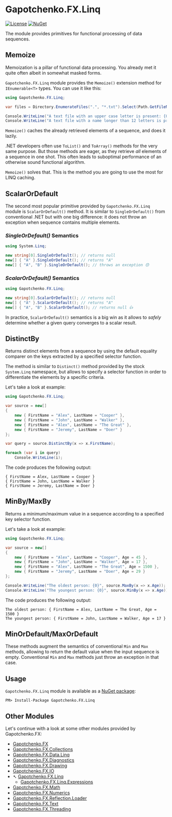 ﻿# Gapotchenko.FX.Linq

[![License](https://img.shields.io/badge/license-MIT-green.svg)](../../LICENSE)
[![NuGet](https://img.shields.io/nuget/v/Gapotchenko.FX.Linq.svg)](https://www.nuget.org/packages/Gapotchenko.FX.Linq)

The module provides primitives for functional processing of data sequences.

## Memoize

Memoization is a pillar of functional data processing.
You already met it quite often albeit in somewhat masked forms.

`Gapotchenko.FX.Linq` module provides the `Memoize()` extension method for `IEnumerable<T>` types.
You can use it like this:

``` csharp
using Gapotchenko.FX.Linq;

var files = Directory.EnumerateFiles(".", "*.txt").Select(Path.GetFileName).Memoize();

Console.WriteLine("A text file with an upper case letter is present: {0}", files.Any(x => x.Any(char.IsUpper)));
Console.WriteLine("A text file with a name longer than 12 letters is present: {0}", files.Any(x => x.Length > 12));
```

`Memoize()` caches the already retrieved elements of a sequence, and does it lazily.

.NET developers often use `ToList()` and `ToArray()` methods for the very same purpose.
But those methods are eager, as they retrieve _all_ elements of a sequence in one shot.
This often leads to suboptimal performance of an otherwise sound functional algorithm.

`Memoize()` solves that. This is the method you are going to use the most for LINQ caching.

## ScalarOrDefault

The second most popular primitive provided by `Gapotchenko.FX.Linq` module is `ScalarOrDefault()` method.
It is similar to `SingleOrDefault()` from conventional .NET but with one big difference: it does not throw an exception when sequence contains multiple elements.

### _SingleOrDefault()_ Semantics

``` csharp
using System.Linq;

new string[0].SingleOrDefault(); // returns null
new[] { "A" }.SingleOrDefault(); // returns "A"
new[] { "A", "B" }.SingleOrDefault(); // throws an exception 😞
```

### _ScalarOrDefault()_ Semantics

``` csharp
using Gapotchenko.FX.Linq;

new string[0].ScalarOrDefault(); // returns null
new[] { "A" }.ScalarOrDefault(); // returns "A"
new[] { "A", "B" }.ScalarOrDefault(); // returns null 👍
```

In practice, `ScalarOrDefault()` semantics is a big win as it allows to _safely_ determine whether a given query converges to a scalar result.

## DistinctBy

Returns distinct elements from a sequence by using the default equality comparer on the keys extracted by a specified selector function.

The method is similar to `Distinct()` method provided by the stock `System.Linq` namespace, but allows to specify a selector function in order to differentiate the elements by a specific criteria.

Let's take a look at example:

``` csharp
using Gapotchenko.FX.Linq;

var source = new[]
{
    new { FirstName = "Alex", LastName = "Cooper" },
    new { FirstName = "John", LastName = "Walker" },
    new { FirstName = "Alex", LastName = "The Great" },
    new { FirstName = "Jeremy", LastName = "Doer" }
};

var query = source.DistinctBy(x => x.FirstName);

foreach (var i in query)
    Console.WriteLine(i);
```

The code produces the following output:

```
{ FirstName = Alex, LastName = Cooper }
{ FirstName = John, LastName = Walker }
{ FirstName = Jeremy, LastName = Doer }
```

## MinBy/MaxBy

Returns a minimum/maximum value in a sequence according to a specified key selector function.

Let's take a look at example:

``` csharp
using Gapotchenko.FX.Linq;

var source = new[]
{
    new { FirstName = "Alex", LastName = "Cooper", Age = 45 },
    new { FirstName = "John", LastName = "Walker", Age = 17 },
    new { FirstName = "Alex", LastName = "The Great", Age = 1500 },
    new { FirstName = "Jeremy", LastName = "Doer", Age = 29 }
};

Console.WriteLine("The oldest person: {0}", source.MaxBy(x => x.Age));
Console.WriteLine("The youngest person: {0}", source.MinBy(x => x.Age));
```

The code produces the following output:

```
The oldest person: { FirstName = Alex, LastName = The Great, Age = 1500 }
The youngest person: { FirstName = John, LastName = Walker, Age = 17 }
```

## MinOrDefault/MaxOrDefault

These methods augment the semantics of conventional `Min` and `Max` methods, allowing to return the default value when the input sequence is empty.
Conventional `Min` and `Max` methods just throw an exception in that case.

## Usage

`Gapotchenko.FX.Linq` module is available as a [NuGet package](https://nuget.org/packages/Gapotchenko.FX.Linq):

```
PM> Install-Package Gapotchenko.FX.Linq
```

## Other Modules

Let's continue with a look at some other modules provided by Gapotchenko.FX:

- [Gapotchenko.FX](../Gapotchenko.FX)
- [Gapotchenko.FX.Collections](../Gapotchenko.FX.Collections)
- [Gapotchenko.FX.Data.Linq](../Gapotchenko.FX.Data.Linq)
- [Gapotchenko.FX.Diagnostics](../Gapotchenko.FX.Diagnostics.CommandLine)
- [Gapotchenko.FX.Drawing](../Gapotchenko.FX.Drawing)
- [Gapotchenko.FX.IO](../Gapotchenko.FX.IO)
- &#x27B4; [Gapotchenko.FX.Linq](../Gapotchenko.FX.Linq)
  - [Gapotchenko.FX.Linq.Expressions](../Gapotchenko.FX.Linq.Expressions)
- [Gapotchenko.FX.Math](../Gapotchenko.FX.Math)
- [Gapotchenko.FX.Numerics](../Gapotchenko.FX.Numerics)
- [Gapotchenko.FX.Reflection.Loader](../Gapotchenko.FX.Reflection.Loader)
- [Gapotchenko.FX.Text](../Gapotchenko.FX.Text)
- [Gapotchenko.FX.Threading](../Gapotchenko.FX.Threading)
